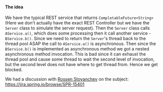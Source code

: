 #### The idea

We have the typical REST service that returns `CompletableFuture<String>` (Here we don't actually have the exact REST Controller but we have the `Server` class to simulate the server request).
Then the `Server` class calls `AService.a()`, which does some processing then it call another service - `BService.b()`.
Since we need to return the `Server`'s thread back to the thread pool ASAP the call to `AService.a()` is asynchronous. Then since the `BService.b()` is implemented as asynchronous method we got a nested asynchronous method invocation.
This is bad since it can exhaust the thread pool and cause some thread to wait the second level of invocation, but the second level does not have where to get thread from. Hence we get blocked.

We had a discussion with [Rossen Stoyanchev](https://github.com/rstoyanchev) on the subject: https://jira.spring.io/browse/SPR-15401
